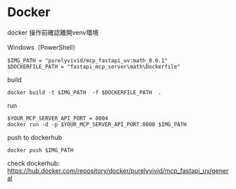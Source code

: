 # Docker

docker 操作前確認離開venv環境

Windows（PowerShell） 
```
$IMG_PATH = "purelyvivid/mcp_fastapi_uv:math_0.0.1"    
$DOCKERFILE_PATH = "fastapi_mcp_server\math\Dockerfile"   
```

build
```
docker build -t $IMG_PATH  -f $DOCKERFILE_PATH  .
```

run
```
$YOUR_MCP_SERVER_API_PORT = 8004
docker run -d -p $YOUR_MCP_SERVER_API_PORT:8000 $IMG_PATH
```

push to dockerhub
```
docker push $IMG_PATH
```
check dockerhub: https://hub.docker.com/repository/docker/purelyvivid/mcp_fastapi_uv/general

